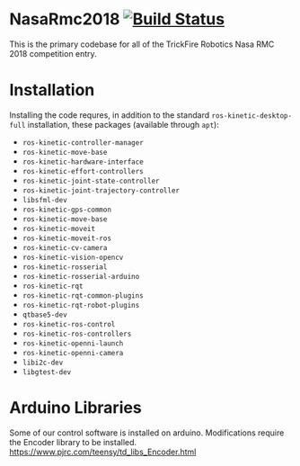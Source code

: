 # NasaRmc2018 [![Build Status](http://40.65.120.141:8080/job/Jenkins%20Build%20-%20NasaRmc2018/badge/icon)](http://40.65.120.141:8080/job/Jenkins%20Build%20-%20NasaRmc2018/)

This is the primary codebase for all of the TrickFire Robotics Nasa RMC 2018 competition entry.

# Installation
Installing the code requres, in addition to the standard `ros-kinetic-desktop-full` installation, these packages (available through `apt`):
 * `ros-kinetic-controller-manager`
 * `ros-kinetic-move-base`
 * `ros-kinetic-hardware-interface`
 * `ros-kinetic-effort-controllers`
 * `ros-kinetic-joint-state-controller`
 * `ros-kinetic-joint-trajectory-controller`
 * `libsfml-dev`
 * `ros-kinetic-gps-common`
 * `ros-kinetic-move-base`
 * `ros-kinetic-moveit`
 * `ros-kinetic-moveit-ros`
 * `ros-kinetic-cv-camera`
 * `ros-kinetic-vision-opencv`
 * `ros-kinetic-rosserial`
 * `ros-kinetic-rosserial-arduino`
 * `ros-kinetic-rqt`
 * `ros-kinetic-rqt-common-plugins`
 * `ros-kinetic-rqt-robot-plugins`
 * `qtbase5-dev`
 * `ros-kinetic-ros-control`
 * `ros-kinetic-ros-controllers`
 * `ros-kinetic-openni-launch`
 * `ros-kinetic-openni-camera`
 * `libi2c-dev`
 * `libgtest-dev`

# Arduino Libraries
Some of our control software is installed on arduino. Modifications require the Encoder library to be installed. https://www.pjrc.com/teensy/td_libs_Encoder.html

